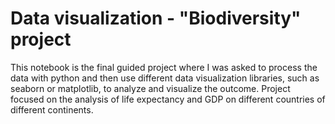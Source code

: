 # Data visualization - "Biodiversity" project

This notebook is the final guided project where I was asked to process the data with python and then use different data visualization libraries, such as seaborn or matplotlib, to analyze and visualize the outcome. Project focused on the analysis of life expectancy and GDP on different countries of different continents.
